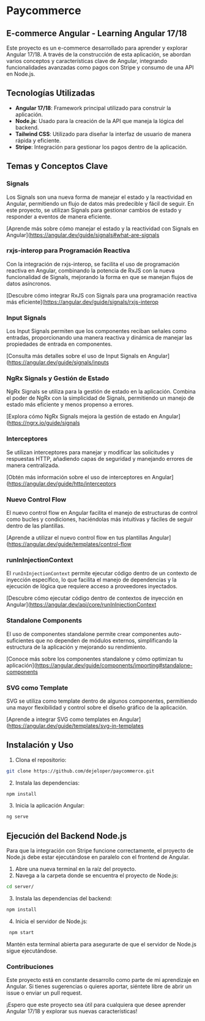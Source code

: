 # Paycommerce

## E-commerce Angular - Learning Angular 17/18

Este proyecto es un e-commerce desarrollado para aprender y explorar Angular 17/18. A través de la construcción de esta aplicación, se abordan varios conceptos y características clave de Angular, integrando funcionalidades avanzadas como pagos con Stripe y consumo de una API en Node.js.

## Tecnologías Utilizadas

- **Angular 17/18**: Framework principal utilizado para construir la aplicación.
- **Node.js**: Usado para la creación de la API que maneja la lógica del backend.
- **Tailwind CSS**: Utilizado para diseñar la interfaz de usuario de manera rápida y eficiente.
- **Stripe**: Integración para gestionar los pagos dentro de la aplicación.

## Temas y Conceptos Clave

### Signals

Los Signals son una nueva forma de manejar el estado y la reactividad en Angular, permitiendo un flujo de datos más predecible y fácil de seguir. En este proyecto, se utilizan Signals para gestionar cambios de estado y responder a eventos de manera eficiente.

[Aprende más sobre cómo manejar el estado y la reactividad con Signals en Angular](https://angular.dev/guide/signals#what-are-signals

### rxjs-interop para Programación Reactiva

Con la integración de rxjs-interop, se facilita el uso de programación reactiva en Angular, combinando la potencia de RxJS con la nueva funcionalidad de Signals, mejorando la forma en que se manejan flujos de datos asíncronos.

[Descubre cómo integrar RxJS con Signals para una programación reactiva más eficiente](https://angular.dev/guide/signals/rxjs-interop

### Input Signals

Los Input Signals permiten que los componentes reciban señales como entradas, proporcionando una manera reactiva y dinámica de manejar las propiedades de entrada en componentes.

[Consulta más detalles sobre el uso de Input Signals en Angular](https://angular.dev/guide/signals/inputs

### NgRx Signals y Gestión de Estado

NgRx Signals se utiliza para la gestión de estado en la aplicación. Combina el poder de NgRx con la simplicidad de Signals, permitiendo un manejo de estado más eficiente y menos propenso a errores.

[Explora cómo NgRx Signals mejora la gestión de estado en Angular](https://ngrx.io/guide/signals

### Interceptores

Se utilizan interceptores para manejar y modificar las solicitudes y respuestas HTTP, añadiendo capas de seguridad y manejando errores de manera centralizada.

[Obtén más información sobre el uso de interceptores en Angular](https://angular.dev/guide/http/interceptors

### Nuevo Control Flow

El nuevo control flow en Angular facilita el manejo de estructuras de control como bucles y condiciones, haciéndolas más intuitivas y fáciles de seguir dentro de las plantillas.

[Aprende a utilizar el nuevo control flow en tus plantillas Angular](https://angular.dev/guide/templates/control-flow

### runInInjectionContext

El `runInInjectionContext` permite ejecutar código dentro de un contexto de inyección específico, lo que facilita el manejo de dependencias y la ejecución de lógica que requiere acceso a proveedores inyectados.

[Descubre cómo ejecutar código dentro de contextos de inyección en Angular](https://angular.dev/api/core/runInInjectionContext

### Standalone Components

El uso de componentes standalone permite crear componentes auto-suficientes que no dependen de módulos externos, simplificando la estructura de la aplicación y mejorando su rendimiento.

[Conoce más sobre los componentes standalone y cómo optimizan tu aplicación](https://angular.dev/guide/components/importing#standalone-components

### SVG como Template

SVG se utiliza como template dentro de algunos componentes, permitiendo una mayor flexibilidad y control sobre el diseño gráfico de la aplicación.

[Aprende a integrar SVG como templates en Angular](https://angular.dev/guide/templates/svg-in-templates

## Instalación y Uso

1. Clona el repositorio:

```bash
git clone https://github.com/dejeloper/paycommerce.git
```

2. Instala las dependencias:

```bash
npm install
```

3. Inicia la aplicación Angular:

```bash
ng serve
```

## Ejecución del Backend Node.js

Para que la integración con Stripe funcione correctamente, el proyecto de Node.js debe estar ejecutándose en paralelo con el frontend de Angular.

1. Abre una nueva terminal en la raíz del proyecto.
2. Navega a la carpeta donde se encuentra el proyecto de Node.js:

```bash
cd server/
```

3. Instala las dependencias del backend:

```bash
npm install
```

4. Inicia el servidor de Node.js:

```bash
 npm start
```

Mantén esta terminal abierta para asegurarte de que el servidor de Node.js sigue ejecutándose.

### Contribuciones

Este proyecto está en constante desarrollo como parte de mi aprendizaje en Angular. Si tienes sugerencias o quieres aportar, siéntete libre de abrir un issue o enviar un pull request.

¡Espero que este proyecto sea útil para cualquiera que desee aprender Angular 17/18 y explorar sus nuevas características!
